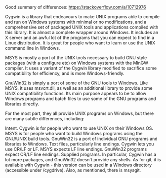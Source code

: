 Good summary of differences: https://stackoverflow.com/a/10712976

Cygwin is a library that endeavours to make UNIX programs able to compile and run on Windows systems with minimal or no modifications, and a comprehensive set of packaged UNIX tools and applications compiled with this library. It is almost a complete wrapper around Windows. It includes an X server and an awful lot of the programs that you can expect to find in a Linux distribution. It is great for people who want to learn or use the UNIX command line in Windows.

MSYS is mostly a port of the UNIX tools necessary to build GNU style packages (with a configure etc) on Windows systems with the MinGW compiler. It uses a variant of the Cygwin library modified to sacrifice some compatibility for efficiency, and is more Windows-friendly.

GnuWin32 is simply a port of some of the GNU tools to Windows. Like MSYS, it uses msvcrt.dll, as well as an additional library to provide some UNIX compatibility functions. Its main purpose appears to be to allow Windows programs and batch files to use some of the GNU programs and libraries directly.

For the most part, they all provide UNIX programs on Windows, but there are many subtle differences, including:

Intent. Cygwin is for people who want to use UNIX on their Windows OS. MSYS is for people who want to build Windows programs using the GNU/UNIX build tools. GnuWin32 is a port of individual GNU programs and libraries to Windows.
Text files, particularly line endings. Cygwin lets you use CR/LF or LF. MSYS expects LF line endings. GnuWin32 programs expect CR/LF line endings.
Supplied programs. In particular, Cygwin has a lot more packages, and GnuWin32 doesn't provide any shells.
As for git, it is available with Cygwin - this version can be used in a Windows directory (accessible under /cygdrive). Also, as mentioned, there is msysgit.